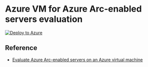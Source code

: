 # Azure VM for Azure Arc-enabled servers evaluation

[![Deploy to Azure](https://aka.ms/deploytoazurebutton)](https://portal.azure.com/#view/Microsoft_Azure_CreateUIDef/CustomDeploymentBlade/uri/https%3A%2F%2Fraw.githubusercontent.com%2Ftksh164%2Fazure-demo-scripts-templates%2Fmaster%2Farm-templates%2Farc-server-eval-vm%2Ftemplate.json/uiFormDefinitionUri/https%3A%2F%2Fraw.githubusercontent.com%2Ftksh164%2Fazure-demo-scripts-templates%2Fmaster%2Farm-templates%2Farc-server-eval-vm%2Fuiform.json)

## Reference

- [Evaluate Azure Arc-enabled servers on an Azure virtual machine](https://learn.microsoft.com/en-us/azure/azure-arc/servers/plan-evaluate-on-azure-virtual-machine)
